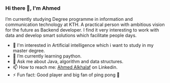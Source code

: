 ### Hi there 👋, I'm Ahmed

 I’m currently studying Degree programme in information and communication technology at KTH. A practical person with ambitious vision for the future as Backend developer. I find it very interesting to work with data and develop smart solutions which facilitate people days.
 
-  🔭 I'm interested in Artificial intelligence which i want to study in my master degree.
-  🌱 I’m currently learning paython.
-  💬 Ask me about Java, algorithm and data structures. 
-  📫 How to reach me: [Ahmed Alkhalaf](https://linkedin.com/in/ahmed-alkhalaf-5ab112212) on Linkedin.
-  ⚡ Fun fact: Good player and big fan of ping pong 🏓
